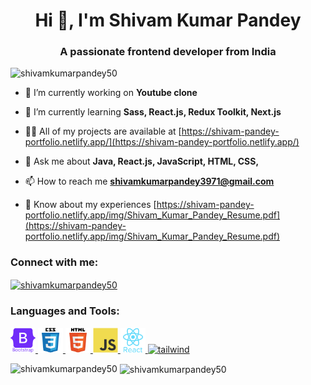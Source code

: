 <h1 align="center">Hi 👋, I'm Shivam Kumar Pandey</h1>
<h3 align="center">A passionate frontend developer from India</h3>

<p align="left"> <img src="https://komarev.com/ghpvc/?username=shivamkumarpandey50&label=Profile%20views&color=0e75b6&style=flat" alt="shivamkumarpandey50" /> </p>

- 🔭 I’m currently working on **Youtube clone**

- 🌱 I’m currently learning **Sass, React.js, Redux Toolkit, Next.js**

- 👨‍💻 All of my projects are available at [https://shivam-pandey-portfolio.netlify.app/](https://shivam-pandey-portfolio.netlify.app/)

- 💬 Ask me about **Java, React.js, JavaScript, HTML, CSS,**

- 📫 How to reach me **shivamkumarpandey3971@gmail.com**

- 📄 Know about my experiences [https://shivam-pandey-portfolio.netlify.app/img/Shivam_Kumar_Pandey_Resume.pdf](https://shivam-pandey-portfolio.netlify.app/img/Shivam_Kumar_Pandey_Resume.pdf)

<h3 align="left">Connect with me:</h3>
<p align="left">
<a href="https://linkedin.com/in/shivamkumarpandey50" target="blank"><img align="center" src="https://raw.githubusercontent.com/rahuldkjain/github-profile-readme-generator/master/src/images/icons/Social/linked-in-alt.svg" alt="shivamkumarpandey50" height="30" width="40" /></a>
</p>

<h3 align="left">Languages and Tools:</h3>
<p align="left"> <a href="https://getbootstrap.com" target="_blank" rel="noreferrer"> <img src="https://raw.githubusercontent.com/devicons/devicon/master/icons/bootstrap/bootstrap-plain-wordmark.svg" alt="bootstrap" width="40" height="40"/> </a> <a href="https://www.w3schools.com/css/" target="_blank" rel="noreferrer"> <img src="https://raw.githubusercontent.com/devicons/devicon/master/icons/css3/css3-original-wordmark.svg" alt="css3" width="40" height="40"/> </a> <a href="https://www.w3.org/html/" target="_blank" rel="noreferrer"> <img src="https://raw.githubusercontent.com/devicons/devicon/master/icons/html5/html5-original-wordmark.svg" alt="html5" width="40" height="40"/> </a> <a href="https://developer.mozilla.org/en-US/docs/Web/JavaScript" target="_blank" rel="noreferrer"> <img src="https://raw.githubusercontent.com/devicons/devicon/master/icons/javascript/javascript-original.svg" alt="javascript" width="40" height="40"/> </a> <a href="https://reactjs.org/" target="_blank" rel="noreferrer"> <img src="https://raw.githubusercontent.com/devicons/devicon/master/icons/react/react-original-wordmark.svg" alt="react" width="40" height="40"/> </a> <a href="https://tailwindcss.com/" target="_blank" rel="noreferrer"> <img src="https://www.vectorlogo.zone/logos/tailwindcss/tailwindcss-icon.svg" alt="tailwind" width="40" height="40"/> </a> </p>

<p><img align="left" src="https://github-readme-stats.vercel.app/api/top-langs?username=shivamkumarpandey50&show_icons=true&locale=en&layout=compact" alt="shivamkumarpandey50" /></p>

<p>&nbsp;<img align="center" src="https://github-readme-stats.vercel.app/api?username=shivamkumarpandey50&show_icons=true&locale=en" alt="shivamkumarpandey50" /></p>
